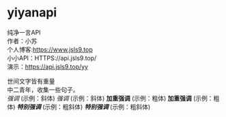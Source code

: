 # yiyanapi
纯净一言API  
作者：小苏  
个人博客:https://www.jsls9.top  
小小API：HTTPS://api.jsls9.top/  
演示：https://api.jsls9.top/yy  

世间文字皆有重量  
中二青年，收集一些句子。  
*强调*  (示例：斜体) 
_强调_  (示例：斜体) 
**加重强调**  (示例：粗体) 
__加重强调__ (示例：粗体) 
***特别强调*** (示例：粗斜体) 
___特别强调___  (示例：粗斜体) 
